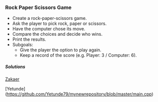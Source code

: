 ### Rock Paper Scissors Game
- Create a rock-paper-scissors game.
- Ask the player to pick rock, paper or scissors.
- Have the computer chose its move.
- Compare the choices and decide who wins.
- Print the results.
- Subgoals:
  - Give the player the option to play again.
  - Keep a record of the score (e.g. Player: 3 / Computer: 6).

##### Solutions
[Zakaer](https://github.com/zakaer/bprojectsolutions/blob/master/rockpaperscissors.py)

[Yetunde] (https://github.com/Yetunde79/mynewrepository/blob/master/main.cpp)
